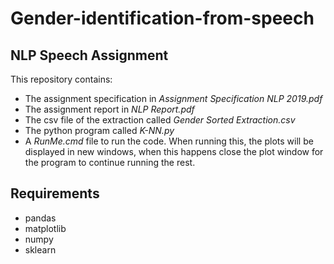 # Gender-identification-from-speech
## NLP Speech Assignment


This repository contains:
* The assignment specification in _Assignment Specification NLP 2019.pdf_
* The assignment report in _NLP Report.pdf_
* The csv file of the extraction called _Gender Sorted Extraction.csv_
* The python program called _K-NN.py_
* A _RunMe.cmd_ file to run the code. When running this, the plots will be displayed in new windows, when this happens close 
 the plot window for the program to continue running the rest.
 
 ## Requirements
* pandas
* matplotlib
* numpy
* sklearn


